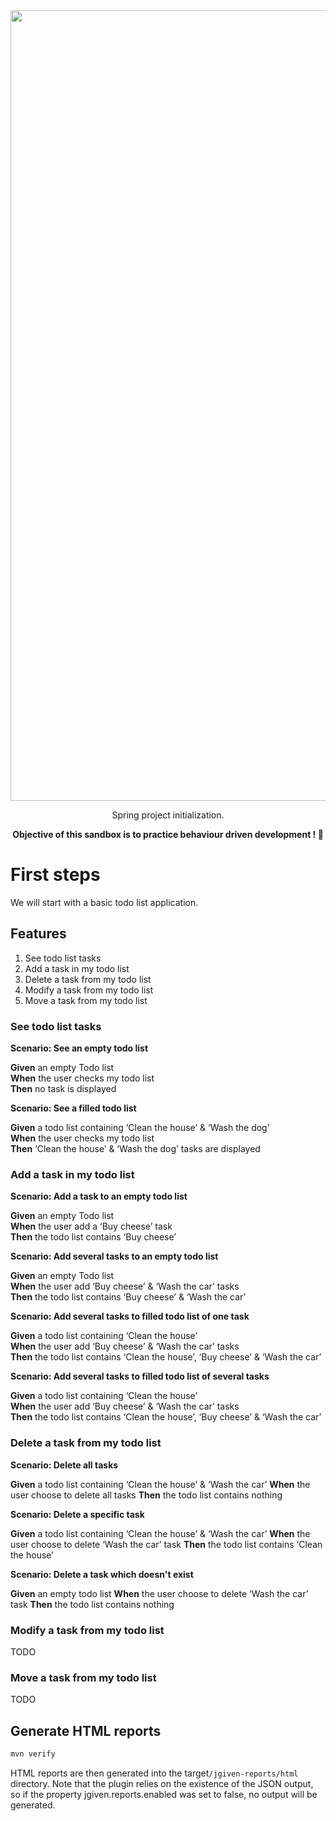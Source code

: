 <div align="center"><img width="1265" alt="Capture d’écran 2021-08-29 à 20 17 36" src="https://user-images.githubusercontent.com/25029077/131261334-8307d9ab-5dd5-49c1-9ae0-4489ce217ea8.png"></div>
<p align="center">Spring project initialization.</p>

<p align="center"><b>Objective of this sandbox is to practice behaviour driven development ! 🚀</b></p>

# First steps

We will start with a basic todo list application.

## Features

1. See todo list tasks
2. Add a task in my todo list
3. Delete a task from my todo list
4. Modify a task from my todo list
5. Move a task from my todo list

### See todo list tasks

**Scenario: See an empty todo list**

**Given** an empty Todo list  
**When** the user checks my todo list  
**Then** no task is displayed  

**Scenario: See a filled todo list**

**Given** a todo list containing ‘Clean the house’ & ‘Wash the dog’  
**When** the user checks my todo list  
**Then** ‘Clean the house’ & ‘Wash the dog’ tasks are displayed

### Add a task in my todo list

**Scenario: Add a task to an empty todo list**

**Given** an empty Todo list  
**When** the user add a ‘Buy cheese’ task  
**Then** the todo list contains ‘Buy cheese’  

**Scenario: Add several tasks to an empty todo list**

**Given** an empty Todo list  
**When** the user add ‘Buy cheese’ & ‘Wash the car’ tasks  
**Then** the todo list contains ‘Buy cheese’ & ‘Wash the car’  

**Scenario: Add several tasks to filled todo list of one task**

**Given** a todo list containing ‘Clean the house’  
**When** the user add ‘Buy cheese’ & ‘Wash the car’ tasks  
**Then** the todo list contains ‘Clean the house’, ‘Buy cheese’ & ‘Wash the car’

**Scenario: Add several tasks to filled todo list of several tasks**

**Given** a todo list containing ‘Clean the house’  
**When** the user add ‘Buy cheese’ & ‘Wash the car’ tasks  
**Then** the todo list contains ‘Clean the house’, ‘Buy cheese’ & ‘Wash the car’

### Delete a task from my todo list

**Scenario: Delete all tasks**

**Given** a todo list containing ‘Clean the house’ & ‘Wash the car’
**When** the user choose to delete all tasks
**Then** the todo list contains nothing

**Scenario: Delete a specific task**

**Given** a todo list containing ‘Clean the house’ & ‘Wash the car’
**When** the user choose to delete ‘Wash the car’ task
**Then** the todo list contains ‘Clean the house’

**Scenario: Delete a task which doesn't exist**

**Given** an empty todo list
**When** the user choose to delete ‘Wash the car’ task
**Then** the todo list contains nothing

### Modify a task from my todo list

TODO

### Move a task from my todo list

TODO

## Generate HTML reports

```bash
mvn verify
```

HTML reports are then generated into the target`/jgiven-reports/html` directory. Note that the plugin relies on the existence of the JSON output, so if the property jgiven.reports.enabled was set to false, no output will be generated.
